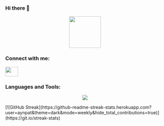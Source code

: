 ### Hi there 👋
<div id="header" align="center">
  <img src="https://media.giphy.com/media/3kPDmoWdBpQPNhCnUG/giphy.gif" width="100"/>
</div>
<h3 align="left">Connect with me:</h3>
<p align="left">
<a href="https://www.linkedin.com/in/patrick-g-5289701ba/" target="blank"><img align="center" src="[https://cdn.jsdelivr.net/npm/simple-icons@3.0.1/icons/linkedin.svg](https://icons8.com/icon/xuvGCOXi8Wyg/linkedin)" alt="" height="30" width="40" /></a>
</p>

<h3 align="left">Languages and Tools:</h3>
<p align="center">
  <a href="https://skillicons.dev">
    <img src="https://skillicons.dev/icons?i=docker,html,c,vim" />
  </a>
</p>
[![GitHub Streak](https://github-readme-streak-stats.herokuapp.com?user=aynpat&theme=dark&mode=weekly&hide_total_contributions=true)](https://git.io/streak-stats)






<!--
**aynpat/aynpat** is a ✨ _special_ ✨ repository because its `README.md` (this file) appears on your GitHub profile.

Here are some ideas to get you started:

- 🔭 I’m currently working on ...
- 🌱 I’m currently learning ...
- 👯 I’m looking to collaborate on ...
- 🤔 I’m looking for help with ...
- 💬 Ask me about ...
- 📫 How to reach me: ...
- 😄 Pronouns: ...
- ⚡ Fun fact: ...
-->
